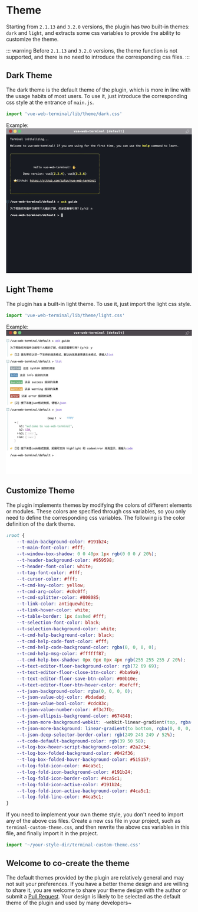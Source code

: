 # Theme

Starting from `2.1.13` and `3.2.0` versions, the plugin has two built-in themes: `dark` and `light`, 
and extracts some css variables to provide the ability to customize the theme.

::: warning
Before `2.1.13` and `3.2.0` versions, the theme function is not supported, and there is no need to introduce the corresponding css files.
:::

## Dark Theme

The dark theme is the default theme of the plugin, which is more in line with the usage habits of most users. To use it, 
just introduce the corresponding css style at the entrance of `main.js`.

```js title="main.js"
import 'vue-web-terminal/lib/theme/dark.css'
```

Example:
![dark](/images/dark.jpg)

## Light Theme

The plugin has a built-in light theme. To use it, just import the light css style.

```js title="main.js"
import 'vue-web-terminal/lib/theme/light.css'
```

Example:
![dark](/images/light.jpg)

## Customize Theme

The plugin implements themes by modifying the colors of different elements or modules. These colors are specified 
through css variables, so you only need to define the corresponding css variables. 
The following is the color definition of the dark theme.

```css
:root {
    --t-main-background-color: #191b24;
    --t-main-font-color: #fff;
    --t-window-box-shadow: 0 0 40px 1px rgb(0 0 0 / 20%);
    --t-header-background-color: #959598;
    --t-header-font-color: white;
    --t-tag-font-color: #fff;
    --t-cursor-color: #fff;
    --t-cmd-key-color: yellow;
    --t-cmd-arg-color: #c0c0ff;
    --t-cmd-splitter-color: #808085;
    --t-link-color: antiquewhite;
    --t-link-hover-color: white;
    --t-table-border: 1px dashed #fff;
    --t-selection-font-color: black;
    --t-selection-background-color: white;
    --t-cmd-help-background-color: black;
    --t-cmd-help-code-font-color: #fff;
    --t-cmd-help-code-background-color: rgba(0, 0, 0, 0);
    --t-cmd-help-msg-color: #ffffff87;
    --t-cmd-help-box-shadow: 0px 0px 0px 4px rgb(255 255 255 / 20%);
    --t-text-editor-floor-background-color: rgb(72 69 69);
    --t-text-editor-floor-close-btn-color: #bba9a9;
    --t-text-editor-floor-save-btn-color: #00b10e;
    --t-text-editor-floor-btn-hover-color: #befcff;
    --t-json-background-color: rgba(0, 0, 0, 0);
    --t-json-value-obj-color: #bdadad;
    --t-json-value-bool-color: #cdc83c;
    --t-json-value-number-color: #f3c7fb;
    --t-json-ellipsis-background-color: #674848;
    --t-json-more-background-webkit: -webkit-linear-gradient(top, rgba(0, 0, 0, 0) 20%, rgb(255 255 255 / 10%) 100%);
    --t-json-more-background: linear-gradient(to bottom, rgba(0, 0, 0, 0) 20%, rgb(255 255 255 / 10%) 100%);
    --t-json-deep-selector-border-color: rgb(249 249 249 / 52%);
    --t-code-default-background-color: rgb(39 50 58);
    --t-log-box-hover-script-background-color: #2a2c34;
    --t-log-box-folded-background-color: #042f36;
    --t-log-box-folded-hover-background-color: #515157;
    --t-log-fold-icon-color: #4ca5c1;
    --t-log-fold-icon-background-color: #191b24;
    --t-log-fold-icon-border-color: #4ca5c1;
    --t-log-fold-icon-active-color: #191b24;
    --t-log-fold-icon-active-background-color: #4ca5c1;
    --t-log-fold-line-color: #4ca5c1;
}
```

If you need to implement your own theme style, you don't need to import any of the above css files. 
Create a new css file in your project, such as `terminal-custom-theme.css`, 
and then rewrite the above css variables in this file, and finally import it in the project.

```js title="main.js"
import '~/your-style-dir/terminal-custom-theme.css'
```

## Welcome to co-create the theme

The default themes provided by the plugin are relatively general and may not suit your preferences. 
If you have a better theme design and are willing to share it, you are welcome to share your theme design with the 
author or submit a [Pull Request][Github PR]. Your design is likely to be selected as the default theme of the plugin 
and used by many developers~

[Github PR]: https://github.com/tzfun/vue-web-terminal/pulls

<CommentService></CommentService>
